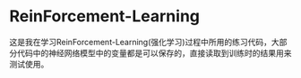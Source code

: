# ReinForcement-Learning
这是我在学习ReinForcement-Learning(强化学习)过程中所用的练习代码，大部分代码中的神经网络模型中的变量都是可以保存的，直接读取到训练时的结果用来测试使用。
